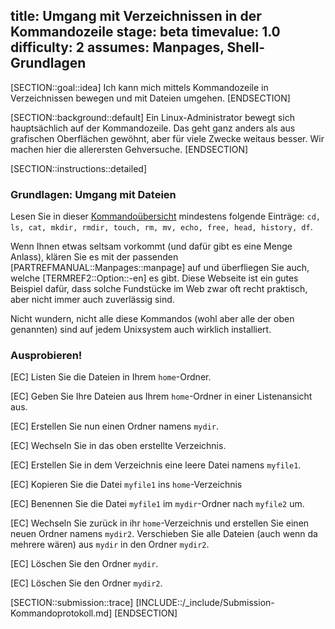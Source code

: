 title: Umgang mit Verzeichnissen in der Kommandozeile
stage: beta
timevalue: 1.0
difficulty: 2
assumes: Manpages, Shell-Grundlagen
---

[SECTION::goal::idea]
Ich kann mich mittels Kommandozeile in Verzeichnissen bewegen und mit Dateien umgehen.
[ENDSECTION]

[SECTION::background::default]
Ein Linux-Administrator bewegt sich hauptsächlich auf der Kommandozeile.
Das geht ganz anders als aus grafischen Oberflächen gewöhnt, aber für viele Zwecke
weitaus besser.
Wir machen hier die allerersten Gehversuche.
[ENDSECTION]

[SECTION::instructions::detailed]

### Grundlagen: Umgang mit Dateien

Lesen Sie in dieser
[Kommandoübersicht](https://bytescout.com/blog/most-used-linux-commands.html)
mindestens folgende Einträge: 
`cd, ls, cat, mkdir, rmdir, touch, rm, mv, echo, free, head, history, df`.

Wenn Ihnen etwas seltsam vorkommt (und dafür gibt es eine Menge Anlass),
klären Sie es mit der passenden [PARTREFMANUAL::Manpages::manpage] auf
und überfliegen Sie auch, welche [TERMREF2::Option::-en] es gibt.
Diese Webseite ist ein gutes Beispiel dafür, dass solche Fundstücke im Web
zwar oft recht praktisch, aber nicht immer auch zuverlässig sind.

Nicht wundern, nicht alle diese Kommandos (wohl aber alle der oben genannten) sind auf jedem
Unixsystem auch wirklich installiert.


### Ausprobieren!

[EC] Listen Sie die Dateien in Ihrem `home`-Ordner.

[EC] Geben Sie Ihre Dateien aus Ihrem `home`-Ordner in einer Listenansicht aus.

[EC] Erstellen Sie nun einen Ordner namens `mydir`.

[EC] Wechseln Sie in das oben erstellte Verzeichnis.

[EC] Erstellen Sie in dem Verzeichnis eine leere Datei namens `myfile1`.

[EC] Kopieren Sie die Datei `myfile1` ins `home`-Verzeichnis

[EC] Benennen Sie die Datei `myfile1` im `mydir`-Ordner nach `myfile2` um.

[EC] Wechseln Sie zurück in ihr `home`-Verzeichnis und erstellen Sie einen neuen Ordner namens `mydir2`. 
  Verschieben Sie alle Dateien (auch wenn da mehrere wären) aus `mydir` in den Ordner `mydir2`.

[EC] Löschen Sie den Ordner `mydir`.

[EC] Löschen Sie den Ordner `mydir2`.

[SECTION::submission::trace]
[INCLUDE::/_include/Submission-Kommandoprotokoll.md]
[ENDSECTION]

